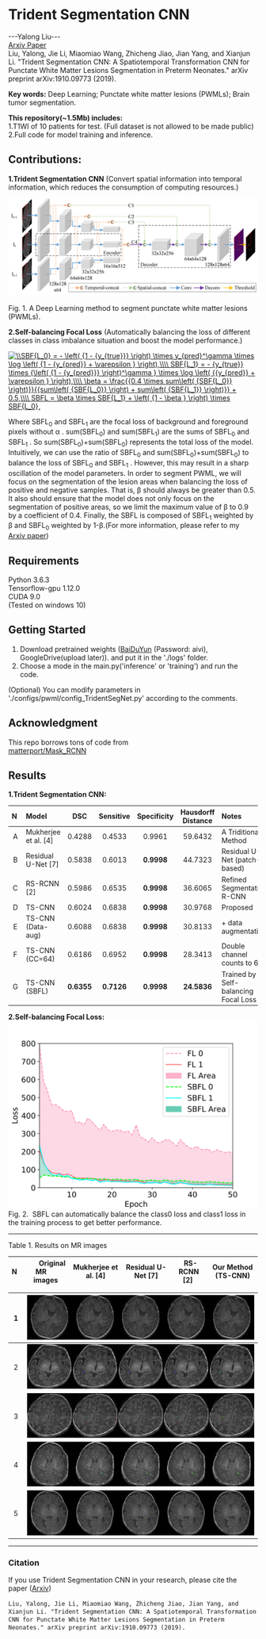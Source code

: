 # Trident Segmentation CNN  
---Yalong Liu---  
[Arxiv Paper](https://arxiv.org/abs/1910.09773)  
Liu, Yalong, Jie Li, Miaomiao Wang, Zhicheng Jiao, Jian Yang, and Xianjun Li. "Trident Segmentation CNN: A Spatiotemporal Transformation CNN for Punctate White Matter Lesions Segmentation in Preterm Neonates." arXiv preprint arXiv:1910.09773 (2019).  

**Key words:** Deep Learning; Punctate white matter lesions (PWMLs); Brain tumor segmentation.  

**This repository(~1.5Mb) includes:**  
1.T1WI of 10 patients for test. (Full dataset is not allowed to be made public)  
2.Full code for model training and inference.  

## Contributions:  
**1.Trident Segmentation CNN** (Convert spatial information into temporal information, which reduces the consumption of computing resources.)   

![TS-CNN](./imgs/TS-CNN.png)  
  
Fig. 1. A Deep Learning method to segment punctate white matter lesions (PWMLs).  
  
**2.Self-balancing Focal Loss** (Automatically balancing the loss of different classes in class imbalance situation and boost the model performance.)  
  
<a href="https://www.codecogs.com/eqnedit.php?latex=SBF{L_0}&space;=&space;-&space;\left(&space;{1&space;-&space;{y_{true}}}&space;\right)&space;\times&space;y_{pred}^\gamma&space;\times&space;\log&space;\left(&space;{1&space;-&space;{y_{pred}}&space;&plus;&space;\varepsilon&space;}&space;\right),\\\\&space;SBF{L_1}&space;=&space;-&space;{y_{true}}&space;\times&space;{\left(&space;{1&space;-&space;{y_{pred}}}&space;\right)^\gamma&space;}&space;\times&space;\log&space;\left(&space;{{y_{pred}}&space;&plus;&space;\varepsilon&space;}&space;\right),\\\\&space;\beta&space;=&space;\frac{{0.4&space;\times&space;sum\left(&space;{SBF{L_0}}&space;\right)}}{{sum\left(&space;{SBF{L_0}}&space;\right)&space;&plus;&space;sum\left(&space;{SBF{L_1}}&space;\right)}}&space;&plus;&space;0.5,\\\\&space;SBFL&space;=&space;\beta&space;\times&space;SBF{L_1}&space;&plus;&space;\left(&space;{1&space;-&space;\beta&space;}&space;\right)&space;\times&space;SBF{L_0}," target="_blank"><img src="https://latex.codecogs.com/gif.latex?\\SBF{L_0}&space;=&space;-&space;\left(&space;{1&space;-&space;{y_{true}}}&space;\right)&space;\times&space;y_{pred}^\gamma&space;\times&space;\log&space;\left(&space;{1&space;-&space;{y_{pred}}&space;&plus;&space;\varepsilon&space;}&space;\right),\\\\&space;SBF{L_1}&space;=&space;-&space;{y_{true}}&space;\times&space;{\left(&space;{1&space;-&space;{y_{pred}}}&space;\right)^\gamma&space;}&space;\times&space;\log&space;\left(&space;{{y_{pred}}&space;&plus;&space;\varepsilon&space;}&space;\right),\\\\&space;\beta&space;=&space;\frac{{0.4&space;\times&space;sum\left(&space;{SBF{L_0}}&space;\right)}}{{sum\left(&space;{SBF{L_0}}&space;\right)&space;&plus;&space;sum\left(&space;{SBF{L_1}}&space;\right)}}&space;&plus;&space;0.5,\\\\&space;SBFL&space;=&space;\beta&space;\times&space;SBF{L_1}&space;&plus;&space;\left(&space;{1&space;-&space;\beta&space;}&space;\right)&space;\times&space;SBF{L_0}," title="\\SBF{L_0} = - \left( {1 - {y_{true}}} \right) \times y_{pred}^\gamma \times \log \left( {1 - {y_{pred}} + \varepsilon } \right),\\\\ SBF{L_1} = - {y_{true}} \times {\left( {1 - {y_{pred}}} \right)^\gamma } \times \log \left( {{y_{pred}} + \varepsilon } \right),\\\\ \beta = \frac{{0.4 \times sum\left( {SBF{L_0}} \right)}}{{sum\left( {SBF{L_0}} \right) + sum\left( {SBF{L_1}} \right)}} + 0.5,\\\\ SBFL = \beta \times SBF{L_1} + \left( {1 - \beta } \right) \times SBF{L_0}," /></a>  
  
Where SBFL<sub>0</sub>  and  SBFL<sub>1</sub> are the focal loss of background and foreground pixels without &alpha; . sum(SBFL<sub>0</sub>)  and sum(SBFL<sub>1</sub>)  are the sums of SBFL<sub>0</sub> and SBFL<sub>1</sub> . So sum(SBFL<sub>0</sub>)+sum(SBFL<sub>0</sub>)  represents the total loss of the model. Intuitively, we can use the ratio of SBFL<sub>0</sub>  and sum(SBFL<sub>0</sub>)+sum(SBFL<sub>0</sub>)   to balance the loss of  SBFL<sub>0</sub> and SBFL<sub>1</sub> . However, this may result in a sharp oscillation of the model parameters. In order to segment PWML, we will focus on the segmentation of the lesion areas when balancing the loss of positive and negative samples. That is,  &beta; should always be greater than 0.5. It also should ensure that the model does not only focus on the segmentation of positive areas, so we limit the maximum value of  &beta; to 0.9 by a coefficient of 0.4. Finally, the  SBFL is composed of  SBFL<sub>1</sub> weighted by &beta;  and  SBFL<sub>0</sub> weighted by 1-&beta;.(For more information, please refer to my [Arxiv paper](https://arxiv.org/abs/1910.09773))  

## Requirements
Python 3.6.3  
Tensorflow-gpu 1.12.0  
CUDA 9.0  
(Tested on windows 10)
## Getting Started
1. Download pretrained weights ([BaiDuYun](https://pan.baidu.com/s/1ayjcPUaGXyzmemJvrTC1GA) (Password: aivi), GoogleDrive(upload later)). and put it in the './logs' folder.  
2. Choose a mode in the main.py('inference' or 'training') and run the code.  
  
(Optional) You can modify parameters in './configs/pwml/config_TridentSegNet.py' according to the comments.  

## Acknowledgment
This repo borrows tons of code from  
[matterport/Mask_RCNN](https://github.com/matterport/Mask_RCNN)  
## Results
**1.Trident Segmentation CNN:**

N&nbsp;|Model|DSC|Sensitive|Specificity|Hausdorff<br> Distance|Notes
:-:|:-|:-:|:-:|:-:|:-:|:-
A|Mukherjee et al. [4]|0.4288|0.4533|0.9961|59.6432|A Triditional Method
B|Residual U-Net [7]|0.5838|0.6013|**0.9998**|44.7323| Residual U-Net (patch-based)
C|RS-RCNN [2]|0.5986|0.6535|**0.9998**|36.6065|Refined Segmentation R-CNN
D|TS-CNN|0.6024|0.6838|**0.9998**|30.9768|Proposed
E|TS-CNN (Data-aug)|0.6088|0.6838|**0.9998**|30.8133|+ data augmentation
F|TS-CNN (CC=64)|0.6186|0.6952|**0.9998**|28.3413|Double channel counts to 64
G|TS-CNN (SBFL)|**0.6355**|**0.7126**|**0.9998**|**24.5836**|Trained by Self-balancing Focal Loss

**2.Self-balancing Focal Loss:**  
![compare_loss](./imgs/compare_loss_font14_2.svg)  
Fig. 2. &nbsp;SBFL can automatically balance the class0 loss and class1 loss in the training process to get better performance.  

---  
Table 1. Results on MR images

N&nbsp;|&nbsp; &nbsp; &nbsp; &nbsp;Original MR&nbsp;&nbsp;&nbsp; &nbsp; <br>images|Mukherjee et al. [4]|Residual U-Net [7]|&nbsp;  RS-RCNN [2]&nbsp; |Our Method  (TS-CNN)
:-|:-:|:-:|:-:|:-:|:-:|  

&nbsp;1&nbsp;|![1](./imgs/69_61.png)
:-|:-:|
&nbsp;2&nbsp;|![2](./imgs/75_60.png)  
&nbsp;3&nbsp;|![3](./imgs/75_88.png)  
&nbsp;4&nbsp;|![4](./imgs/107_68.png)
&nbsp;5&nbsp;|![5](./imgs/109_54.png)

-----
### Citation

If you use Trident Segmentation CNN in your research, please cite the paper ([Arxiv](https://arxiv.org/abs/1910.09773))

```
Liu, Yalong, Jie Li, Miaomiao Wang, Zhicheng Jiao, Jian Yang, and Xianjun Li. "Trident Segmentation CNN: A Spatiotemporal Transformation CNN for Punctate White Matter Lesions Segmentation in Preterm Neonates." arXiv preprint arXiv:1910.09773 (2019).
```










